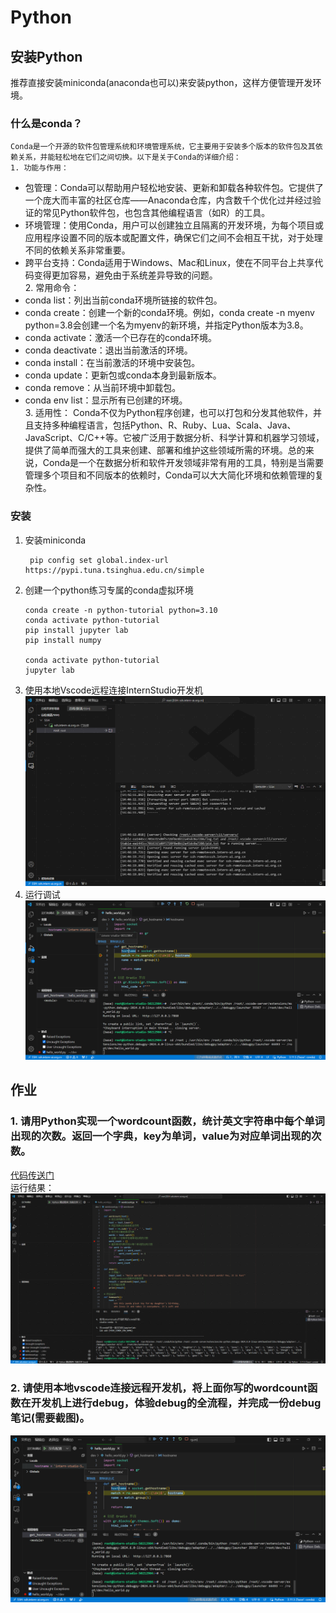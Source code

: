 # Python

## 安装Python
推荐直接安装miniconda(anaconda也可以)来安装python，这样方便管理开发环境。
### 什么是conda？
    Conda是一个开源的软件包管理系统和环境管理系统，它主要用于安装多个版本的软件包及其依赖关系，并能轻松地在它们之间切换。以下是关于Conda的详细介绍：  
    1. 功能与作用：
  - 包管理：Conda可以帮助用户轻松地安装、更新和卸载各种软件包。它提供了一个庞大而丰富的社区仓库——Anaconda仓库，内含数千个优化过并经过验证的常见Python软件包，也包含其他编程语言（如R）的工具。
  - 环境管理：使用Conda，用户可以创建独立且隔离的开发环境，为每个项目或应用程序设置不同的版本或配置文件，确保它们之间不会相互干扰，对于处理不同的依赖关系非常重要。
  -  跨平台支持：Conda适用于Windows、Mac和Linux，使在不同平台上共享代码变得更加容易，避免由于系统差异导致的问题。  
    2. 常用命令：
  - conda list：列出当前conda环境所链接的软件包。  
  - conda create：创建一个新的conda环境。例如，conda create -n myenv python=3.8会创建一个名为myenv的新环境，并指定Python版本为3.8。  
  - conda activate：激活一个已存在的conda环境。  
  - conda deactivate：退出当前激活的环境。
  - conda install：在当前激活的环境中安装包。
  - conda update：更新包或conda本身到最新版本。
  - conda remove：从当前环境中卸载包。
  - conda env list：显示所有已创建的环境。  
    3. 适用性：
       Conda不仅为Python程序创建，也可以打包和分发其他软件，并且支持多种编程语言，包括Python、R、Ruby、Lua、Scala、Java、JavaScript、C/C++等。它被广泛用于数据分析、科学计算和机器学习领域，提供了简单而强大的工具来创建、部署和维护这些领域所需的环境。总的来说，Conda是一个在数据分析和软件开发领域非常有用的工具，特别是当需要管理多个项目和不同版本的依赖时，Conda可以大大简化环境和依赖管理的复杂性。  
### 安装
1. 安装miniconda  
    ```
     pip config set global.index-url https://pypi.tuna.tsinghua.edu.cn/simple             
2. 创建一个python练习专属的conda虚拟环境
    ```shell
    conda create -n python-tutorial python=3.10 
    conda activate python-tutorial  
    pip install jupyter lab 
    pip install numpy

    conda activate python-tutorial         
    jupyter lab  
3. 使用本地Vscode远程连接InternStudio开发机  
![alt text](img/1720594057419_D0E91AE3-3BDA-43b4-B8D8-BEC480BA8D0B.png)  
4. 运行调试
![alt text](img/运行调试.png)  


## 作业
### 1. 请用Python实现一个wordcount函数，统计英文字符串中每个单词出现的次数。返回一个字典，key为单词，value为对应单词出现的次数。
[代码传送门](wordcount.py)  
运行结果：
![alt text](img/wordcount执行结果.png)
### 2. 请使用本地vscode连接远程开发机，将上面你写的wordcount函数在开发机上进行debug，体验debug的全流程，并完成一份debug笔记(需要截图)。
![alt text](img/运行调试.png)
